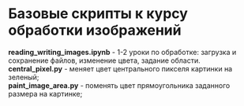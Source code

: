 # Базовые скрипты к курсу обработки изображений

**reading_writing_images.ipynb** - 1-2 уроки по обработке: загрузка и сохранение файлов, изменение цвета, задание области.     
**central_pixel.py** - меняет цвет центрального пикселя картинки на зеленый;     
**paint_image_area.py** - поменять цвет прямоугольника заданного размера на картинке;        


